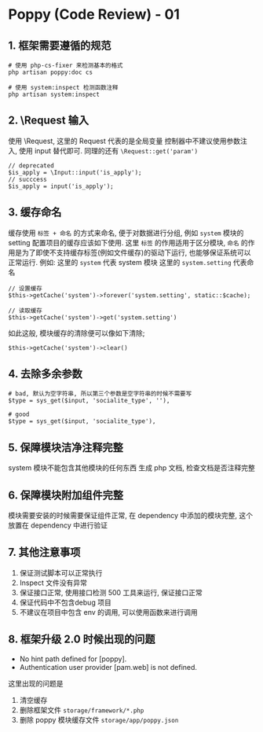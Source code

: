 # Poppy (Code Review) - 01


## 1. 框架需要遵循的规范
```
# 使用 php-cs-fixer 来检测基本的格式
php artisan poppy:doc cs

# 使用 system:inspect 检测函数注释
php artisan system:inspect
```

## 2. \Request 输入
使用 \Request, 这里的 Request 代表的是全局变量
控制器中不建议使用参数注入, 使用 input 替代即可.
同理的还有 `\Request::get('param')`

```
// deprecated
$is_apply = \Input::input('is_apply');
// succcess
$is_apply = input('is_apply');
```

## 3. 缓存命名

缓存使用 `标签 + 命名` 的方式来命名, 便于对数据进行分组, 例如 `system` 模块的 setting 配置项目的缓存应该如下使用. 
这里 `标签`  的作用适用于区分模块, `命名` 的作用是为了即使不支持缓存标签(例如文件缓存)的驱动下运行, 也能够保证系统可以正常运行. 
例如: 
这里的 `system` 代表 system 模块
这里的 `system.setting` 代表命名
```
// 设置缓存
$this->getCache('system')->forever('system.setting', static::$cache);

// 读取缓存
$this->getCache('system')->get('system.setting')
```

如此这般, 模块缓存的清除便可以像如下清除;
```
$this->getCache('system')->clear()
```

## 4. 去除多余参数

```
# bad, 默认为空字符串, 所以第三个参数是空字符串的时候不需要写
$type = sys_get($input, 'socialite_type', ''),

# good
$type = sys_get($input, 'socialite_type'),
```

## 5. 保障模块洁净注释完整
system 模块不能包含其他模块的任何东西
生成 php 文档, 检查文档是否注释完整

## 6. 保障模块附加组件完整
模块需要安装的时候需要保证组件正常, 在 dependency 中添加的模块完整, 这个放置在 dependency 中进行验证

## 7. 其他注意事项
1. 保证测试脚本可以正常执行
2. Inspect 文件没有异常
3. 保证接口正常, 使用接口检测 500 工具来运行, 保证接口正常
4. 保证代码中不包含debug 项目
5. 不建议在项目中包含 env 的调用, 可以使用函数来进行调用

## 8. 框架升级 2.0 时候出现的问题

- No hint path defined for [poppy].
- Authentication user provider [pam.web] is not defined.

这里出现的问题是 
1. 清空缓存
2. 删除框架文件 `storage/framework/*.php`
3. 删除 poppy 模块缓存文件 `storage/app/poppy.json`